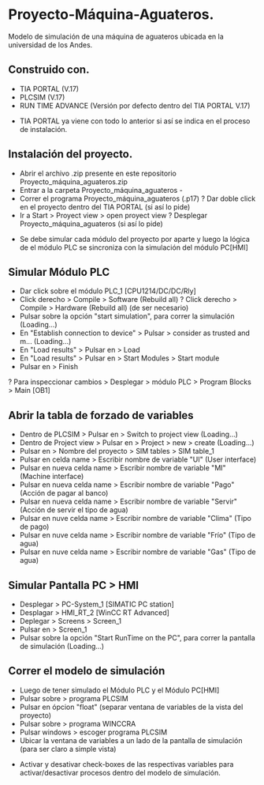 # Proyecto-Máquina-Aguateros.
Modelo de simulación de una máquina de aguateros ubicada en la universidad de los Andes.

## Construido con.
- TIA PORTAL (V.17)
- PLCSIM (V.17)
- RUN TIME ADVANCE (Versión por defecto dentro del TIA PORTAL V.17)

* TIA PORTAL ya viene con todo lo anterior si así se indica en el proceso de instalación.

## Instalación del proyecto.
- Abrir el archivo .zip presente en este repositorio
  Proyecto_máquina_aguateros.zip
- Entrar a la carpeta Proyecto_máquina_aguateros -
- Correr el programa Proyecto_máquina_aguateros (.p17)
? Dar doble click en el proyecto dentro del TIA PORTAL (si así lo pide)
- Ir a Start > Proyect view > open proyect view
? Desplegar Proyecto_máquina_aguateros (si así lo pide)

* Se debe simular cada módulo del proyecto por aparte y luego la lógica de el módulo PLC
  se sincroniza con la simulación del módulo PC[HMI]

## Simular Módulo PLC
- Dar click sobre el módulo PLC_1 [CPU1214/DC/DC/Rly]
- Click derecho > Compile > Software (Rebuild all)
? Click derecho > Compile > Hardware (Rebuild all)  (de ser necesario)
- Pulsar sobre la opción "start simulation", para correr la simulación                (Loading...)
- En "Establish connection to device" > Pulsar > consider as trusted and m...          (Loading...)
- En "Load results" > Pulsar en > Load
- En "Load results" > Pulsar en > Start Modules > Start module
- Pulsar en > Finish

? Para inspeccionar cambios > Desplegar > módulo PLC > Program Blocks > Main [OB1]

## Abrir la tabla de forzado de variables
- Dentro de PLCSIM > Pulsar en > Switch to project view                              (Loading...)
- Dentro de Project view > Pulsar en > Project > new > create                         (Loading...)
- Pulsar en > Nombre del proyecto > SIM tables > SIM table_1
- Pulsar en celda name > Escribir nombre de variable "UI" (User interface)
- Pulsar en nueva celda name > Escribir nombre de variable "MI" (Machine interface)
- Pulsar en nueva celda name > Escribir nombre de variable "Pago"    (Acción de pagar al banco)
- Pulsar en nueva celda name > Escribir nombre de variable "Servir"   (Acción de servir el tipo de agua)
- Pulsar en nuve celda name > Escribir nombre de variable "Clima"  (Tipo de pago)
- Pulsar en nuve celda name > Escribir nombre de variable "Frío"   (Tipo de agua)
- Pulsar en nuve celda name > Escribir nombre de variable "Gas"    (Tipo de agua)
  
## Simular Pantalla PC > HMI
- Desplegar > PC-System_1 [SIMATIC PC station]
- Desplagar > HMI_RT_2 [WinCC RT Advanced]
- Deplegar > Screens > Screen_1
- Pulsar en > Screen_1
- Pulsar sobre la opción "Start RunTime on the PC", para correr la pantalla de simulación     (Loading...)

## Correr el modelo de simulación
- Luego de tener simulado el Módulo PLC y el Módulo PC[HMI]
- Pulsar sobre > programa PLCSIM
- Pulsar en ópcion "float" (separar ventana de variables de la vista del proyecto)
- Pulsar sobre > programa WINCCRA
- Pulsar windows > escoger programa PLCSIM
- Ubicar la ventana de variables a un lado de la pantalla de simulación (para ser claro a simple vista)

* Activar y desativar check-boxes de las respectivas variables para activar/desactivar procesos dentro
  del modelo de simulación.
